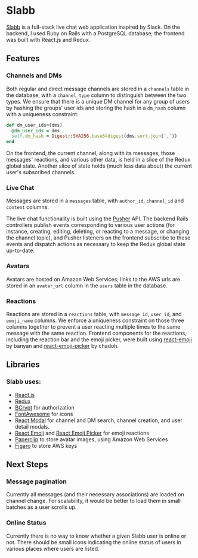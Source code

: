 # Slabb

[Slabb][slabb] is a full-stack live chat web application inspired by Slack. On the backend, I used Ruby on Rails with a PostgreSQL database; the frontend was built with React.js and Redux.

## Features

### Channels and DMs

Both regular and direct message channels are stored in a `channels` table in the database, with a `channel_type` column to distinguish between the two types. We ensure that there is a unique DM channel for any group of users by hashing the groups' user ids and storing the hash in a `dm_hash` column with a uniqueness constraint:

```ruby
def dm_user_ids=(dms)
  @dm_user_ids = dms
  self.dm_hash = Digest::SHA256.base64digest(dms.sort.join(','))
end
```

On the frontend, the current channel, along with its messages, those messages' reactions, and various other data, is held in a slice of the Redux global state. Another slice of state holds (much less data about) the current user's subscribed channels.

### Live Chat

Messages are stored in a `messages` table, with `author_id`, `channel_id` and `content` columns.

The live chat functionality is built using the [Pusher][pusher] API. The backend Rails controllers publish events corresponding to various user actions (for instance, creating, editing, deleting, or reacting to a message, or changing the channel topic), and Pusher listeners on the frontend subscribe to these events and dispatch actions as necessary to keep the Redux global state up-to-date.

### Avatars

Avatars are hosted on Amazon Web Services; links to the AWS urls are stored in an `avatar_url` column in the `users` table in the database.

### Reactions

Reactions are stored in a `reactions` table, with `message_id`, `user_id`, and `emoji_name` columns. We enforce a uniqueness constraint on those three columns together to prevent a user reacting multiple times to the same message with the same reaction. Frontend components for the reactions, including the reaction bar and the emoji picker, were built using [react-emoji][react-emoji] by banyan and [react-emoji-picker][picker] by chadoh.

## Libraries

### Slabb uses:
- [React.js](https://facebook.github.io/react/)
- [Redux](http://redux.js.org/)
- [BCrypt](https://github.com/codahale/bcrypt-ruby) for authorization
- [FontAwesome](http://fontawesome.io/) for icons
- [React Modal](https://github.com/reactjs/react-modal) for channel and DM search, channel creation, and user detail modals.
- [React Emoji](https://github.com/banyan/react-emoji) and [React Emoji Picker][picker] for emoji reactions
- [Paperclip](https://github.com/thoughtbot/paperclip) to store avatar images, using Amazon Web Services
- [Figaro](https://github.com/laserlemon/figaro) to store AWS keys

## Next Steps

### Message pagination

Currently all messages (and their necessary associations) are loaded on channel change. For scalability, it would be better to load them in small batches as a user scrolls up.

### Online Status

Currently there is no way to know whether a given Slabb user is online or not. There should be small icons indicating the online status of users in various places where users are listed.

[slabb]: http://slabb.herokuapp.com/
[pusher]: https://pusher.com/
[react-emoji]: https://github.com/banyan/react-emoji
[picker]: https://github.com/chadoh/react-emoji-picker
